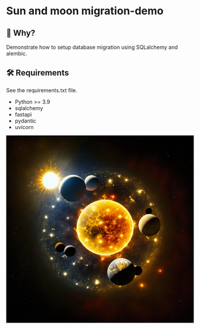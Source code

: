 # Sun and moon migration-demo

🤔 Why?
--------------------
Demonstrate how to setup database migration using SQLalchemy and alembic.

🛠️ Requirements
----------------
See the requirements.txt file.
- Python >= 3.9
- sqlalchemy
- fastapi
- pydantic
- uvicorn


![Sun and moons](etc/a_sun_in_space_with_orbiting_moons.png)
